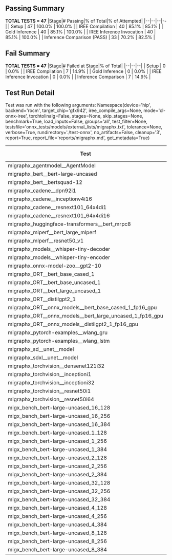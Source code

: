 ## Passing Summary

**TOTAL TESTS = 47**
|Stage|# Passing|% of Total|% of Attempted|
|--|--|--|--|
| Setup | 47 | 100.0% | 100.0% |
| IREE Compilation | 40 | 85.1% | 85.1% |
| Gold Inference | 40 | 85.1% | 100.0% |
| IREE Inference Invocation | 40 | 85.1% | 100.0% |
| Inference Comparison (PASS) | 33 | 70.2% | 82.5% |
## Fail Summary

**TOTAL TESTS = 47**
|Stage|# Failed at Stage|% of Total|
|--|--|--|
| Setup | 0 | 0.0% |
| IREE Compilation | 7 | 14.9% |
| Gold Inference | 0 | 0.0% |
| IREE Inference Invocation | 0 | 0.0% |
| Inference Comparison | 7 | 14.9% |
## Test Run Detail
Test was run with the following arguments:
Namespace(device='hip', backend='rocm', target_chip='gfx942', iree_compile_args=None, mode='cl-onnx-iree', torchtolinalg=False, stages=None, skip_stages=None, benchmark=True, load_inputs=False, groups='all', test_filter=None, testsfile='onnx_tests/models/external_lists/migraphx.txt', tolerance=None, verbose=True, rundirectory='./test-onnx', no_artifacts=False, cleanup='3', report=True, report_file='reports/migraphx.md', get_metadata=True)

| Test | Exit Status | Mean Benchmark Time (ms) | Notes |
|--|--|--|--|
| migraphx_agentmodel__AgentModel | compilation | None | |
| migraphx_bert__bert-large-uncased | PASS | 22.42940445845913 | |
| migraphx_bert__bertsquad-12 | PASS | 17.738886081389392 | |
| migraphx_cadene__dpn92i1 | compilation | None | |
| migraphx_cadene__inceptionv4i16 | PASS | 158.8940558322065 | |
| migraphx_cadene__resnext101_64x4di1 | compilation | None | |
| migraphx_cadene__resnext101_64x4di16 | PASS | 218.8174159980715 | |
| migraphx_huggingface-transformers__bert_mrpc8 | PASS | 7.749812923567082 | |
| migraphx_mlperf__bert_large_mlperf | Numerics | 46.94613805622794 | |
| migraphx_mlperf__resnet50_v1 | PASS | 6.610958454316275 | |
| migraphx_models__whisper-tiny-decoder | PASS | 32.55770138299946 | |
| migraphx_models__whisper-tiny-encoder | Numerics | 53.70154525660789 | |
| migraphx_onnx-model-zoo__gpt2-10 | compilation | None | |
| migraphx_ORT__bert_base_cased_1 | PASS | 115.12610694464657 | |
| migraphx_ORT__bert_base_uncased_1 | PASS | 117.12031872270421 | |
| migraphx_ORT__bert_large_uncased_1 | PASS | 373.3804133322944 | |
| migraphx_ORT__distilgpt2_1 | PASS | 63.77528360683231 | |
| migraphx_ORT__onnx_models__bert_base_cased_1_fp16_gpu | Numerics | 73.38545049909347 | |
| migraphx_ORT__onnx_models__bert_large_uncased_1_fp16_gpu | Numerics | 280.872973332104 | |
| migraphx_ORT__onnx_models__distilgpt2_1_fp16_gpu | Numerics | 39.6888269072709 | |
| migraphx_pytorch-examples__wlang_gru | PASS | 21.47000944066632 | |
| migraphx_pytorch-examples__wlang_lstm | PASS | 12.625934145190458 | |
| migraphx_sd__unet__model | compilation | None | |
| migraphx_sdxl__unet__model | compilation | None | |
| migraphx_torchvision__densenet121i32 | PASS | 53.54325833636372 | |
| migraphx_torchvision__inceptioni1 | PASS | 15.896713597722927 | |
| migraphx_torchvision__inceptioni32 | PASS | 147.68770966717662 | |
| migraphx_torchvision__resnet50i1 | compilation | None | |
| migraphx_torchvision__resnet50i64 | PASS | 194.58019800003967 | |
| migx_bench_bert-large-uncased_16_128 | PASS | 34.83720933460669 | |
| migx_bench_bert-large-uncased_16_256 | PASS | 59.76929608328242 | |
| migx_bench_bert-large-uncased_16_384 | Numerics | 76.21701859224466 | |
| migx_bench_bert-large-uncased_1_128 | PASS | 13.522208442923448 | |
| migx_bench_bert-large-uncased_1_256 | PASS | 13.83314291536473 | |
| migx_bench_bert-large-uncased_1_384 | PASS | 21.001638313810826 | |
| migx_bench_bert-large-uncased_2_128 | PASS | 13.538345596596349 | |
| migx_bench_bert-large-uncased_2_256 | PASS | 13.966477866633795 | |
| migx_bench_bert-large-uncased_2_384 | PASS | 22.030884166421554 | |
| migx_bench_bert-large-uncased_32_128 | PASS | 71.69594583344103 | |
| migx_bench_bert-large-uncased_32_256 | PASS | 108.58275805609689 | |
| migx_bench_bert-large-uncased_32_384 | Numerics | 150.50963906493658 | |
| migx_bench_bert-large-uncased_4_128 | PASS | 15.113066738336807 | |
| migx_bench_bert-large-uncased_4_256 | PASS | 18.01925387224043 | |
| migx_bench_bert-large-uncased_4_384 | PASS | 27.40358496148241 | |
| migx_bench_bert-large-uncased_8_128 | PASS | 20.72520796982823 | |
| migx_bench_bert-large-uncased_8_256 | PASS | 28.92078925045401 | |
| migx_bench_bert-large-uncased_8_384 | PASS | 42.89907485478276 | |
